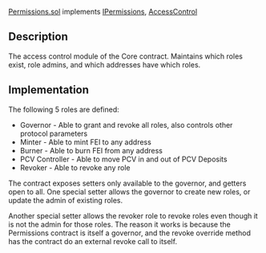 [Permissions.sol](https://github.com/fei-protocol/fei-protocol-core/blob/master/contracts/core/Permissions.sol)
implements [IPermissions](https://github.com/fei-protocol/fei-protocol-core/wiki/IPermissions), [AccessControl](https://docs.openzeppelin.com/contracts/3.x/api/access#AccessControl)

## Description
The access control module of the Core contract. Maintains which roles exist, role admins, and which addresses have which roles.

## Implementation

The following 5 roles are defined:
* Governor - Able to grant and revoke all roles, also controls other protocol parameters
* Minter - Able to mint FEI to any address
* Burner - Able to burn FEI from any address
* PCV Controller - Able to move PCV in and out of PCV Deposits
* Revoker - Able to revoke any role

The contract exposes setters only available to the governor, and getters open to all.
One special setter allows the governor to create new roles, or update the admin of existing roles.

Another special setter allows the revoker role to revoke roles even though it is not the admin for those roles. The reason it works is because the Permissions contract is itself a governor, and the revoke override method has the contract do an external revoke call to itself.
